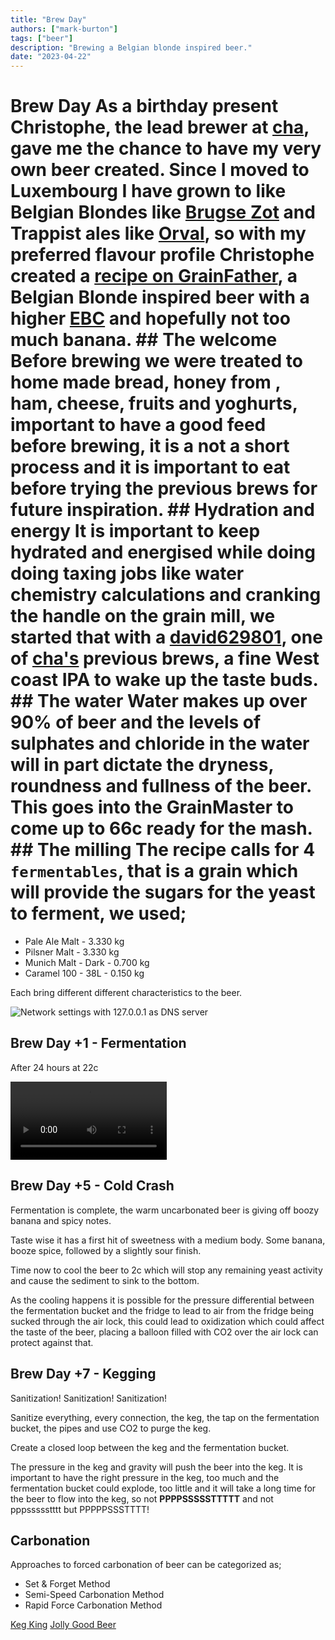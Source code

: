 ```yaml
---
title: "Brew Day"
authors: ["mark-burton"]
tags: ["beer"]
description: "Brewing a Belgian blonde inspired beer."
date: "2023-04-22"
---
```


# Brew Day  As a birthday present Christophe, the lead brewer at [cha](https:/untappd.comchabrew), gave me the chance to have my very own beer created.  Since I moved to Luxembourg I have grown to like Belgian Blondes like [Brugse Zot](https:/www.brugsezot.beenour-beersbrugse-zot-blond) and Trappist ales like [Orval](https:/homebrewanswers.comorval-clone-recipe), so with my preferred flavour profile Christophe created a [recipe on GrainFather](https:/community.grainfather.comrecipes950024), a Belgian Blonde inspired beer with a higher [EBC](https:/en.wikipedia.orgwikiStandard_Reference_Method#EBC) and hopefully not too much banana.  ## The welcome  Before brewing we were treated to home made bread, honey from [](https:/bybei.lu), ham, cheese, fruits and yoghurts, important to have a good feed before brewing, it is a not a short process and it is important to eat before trying the previous brews for future inspiration.  ## Hydration and energy  It is important to keep hydrated and energised while doing doing taxing jobs like water chemistry calculations and cranking the handle on the grain mill, we started that with a [david629801](https:/untappd.comb/cha-david6298015312571), one of [cha's](https:/untappd.comchabrew) previous brews, a fine West coast IPA to wake up the taste buds.  ## The water  Water makes up over 90% of beer and the levels of sulphates and chloride in the water will in part dictate the dryness, roundness and fullness of the beer.  This goes into the GrainMaster to come up to 66c ready for the mash.  ## The milling  The recipe calls for 4 `fermentables`, that is a grain which will provide the sugars for the yeast to ferment, we used;
* Pale Ale Malt - 3.330 kg
* Pilsner Malt - 3.330 kg
* Munich Malt - Dark - 0.700 kg
* Caramel 100 - 38L - 0.150 kg

Each bring different different characteristics to the beer.

![Network settings with 127.0.0.1 as DNS server](/img/milling.jpg)

## Brew Day +1 - Fermentation

After 24 hours at 22c

<video controls width="250">
  <source src="/img/videos/fermentation_bucket_with_airlock.mp4" type="video/mp4" />
  <a href="/img/videos/fermentation_bucket_with_airlock.mp4">MP4 video</a>
</video>

## Brew Day +5 - Cold Crash

Fermentation is complete, the warm uncarbonated beer is giving off boozy banana and spicy notes.

Taste wise it has a first hit of sweetness with a medium body. Some banana, booze spice, followed by a slightly sour finish.

Time now to cool the beer to 2c which will stop any remaining yeast activity and cause the sediment to sink to the bottom.

As the cooling happens it is possible for the pressure differential between the fermentation bucket and the fridge to lead to air from the fridge being sucked through the air lock, this could lead to oxidization which could affect the taste of the beer, placing a balloon filled with CO2 over the air lock can protect against that.

## Brew Day +7 - Kegging

Sanitization! Sanitization! Sanitization!

Sanitize everything, every connection, the keg, the tap on the fermentation bucket, the pipes and use CO2 to purge the keg.

Create a closed loop between the keg and the fermentation bucket.

The pressure in the keg and gravity will push the beer into the keg. It is important to have the right pressure in the keg, too much and the fermentation bucket could explode, too little and it will take a long time for the beer to flow into the keg, so not **PPPPSSSSSTTTTT** and not pppssssstttt but PPPPPSSSTTTT!

## Carbonation

Approaches to forced carbonation of beer can be categorized as;

* Set & Forget Method
* Semi-Speed Carbonation Method
* Rapid Force Carbonation Method

[Keg King](https://www.kegking.com.au/blog/post/how-to-carbonate-beer-in-a-keg)
[Jolly Good Beer](https://jollygoodbeer.co.uk/wp-content/uploads/2016/03/JollyGoodBeer_PSI_Chart_for_60_40_Mixed_Gas.pdf)